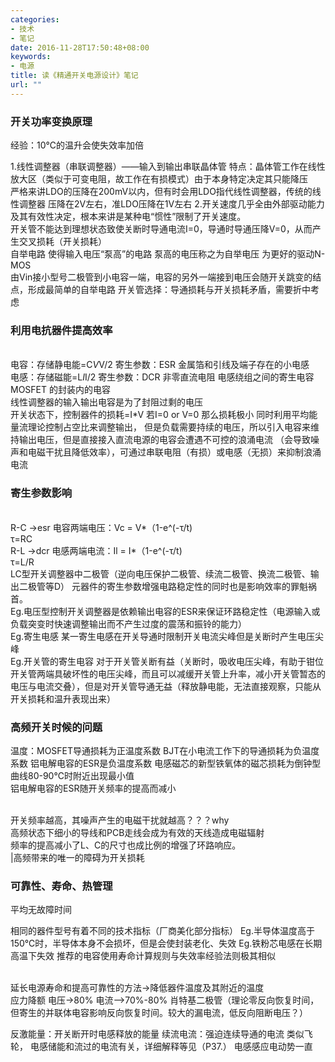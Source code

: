 ```yaml
---
categories:
- 技术
- 笔记
date: 2016-11-28T17:50:48+08:00
keywords:
- 电源
title: 读《精通开关电源设计》笔记
url: ""
---
```

###	开关功率变换原理
经验：10℃的温升会使失效率加倍

1.线性调整器（串联调整器）——输入到输出串联晶体管
特点：晶体管工作在线性放大区（类似于可变电阻，故工作在有损模式）由于本身特定决定其只能降压
</br> 严格来讲LDO的压降在200mV以内，但有时会用LDO指代线性调整器，传统的线性调整器
压降在2V左右，准LDO压降在1V左右
2.开关速度几乎全由外部驱动能力及其有效性决定，根本来讲是某种电“惯性”限制了开关速度。
</br> 开关管不能达到理想状态致使关断时导通电流I=0，导通时导通压降V=0，从而产生交叉损耗（开关损耗）
</br> 自举电路 使得输入电压“泵高”的电路 泵高的电压称之为自举电压	为更好的驱动N-MOS
</br> 由Vin接小型号二极管到小电容一端，电容的另外一端接到电压会随开关跳变的结点，形成最简单的自举电路
开关管选择：导通损耗与开关损耗矛盾，需要折中考虑

### 利用电抗器件提高效率
</br> 电容：存储静电能=C*V*V/2 寄生参数：ESR 金属箔和引线及端子存在的小电感
</br> 电感：存储磁能=L*I*I/2	寄生参数：DCR 非零直流电阻 电感绕组之间的寄生电容
</br>MOSFET 的封装内的电容
</br> 线性调整器的输入输出电容是为了封阻过剩的电压
</br> 开关状态下，控制器件的损耗=I*V 若I=0 or V=0 那么损耗极小
同时利用平均能量流理论控制占空比来调整输出，
但是负载需要持续的电压，所以引入电容来维持输出电压，但是直接接入直流电源的电容会遭遇不可控的浪涌电流
（会导致噪声和电磁干扰且降低效率），可通过串联电阻（有损）或电感（无损）来抑制浪涌电流
### 寄生参数影响
 <br/>R-C ->esr
电容两端电压：Vc = V*（1-e^(-τ/t) <br/> τ=RC
 <br/>R-L ->dcr
电感两端电流：Il = I*（1-e^(-τ/t) <br/> τ=L/R
</br> LC型开关调整器中二极管（逆向电压保护二极管、续流二极管、换流二极管、输出二极管等D）
元器件的寄生参数增强电路稳定性的同时也是影响效率的罪魁祸首。
</br>Eg.电压型控制开关调整器是依赖输出电容的ESR来保证环路稳定性（电源输入或负载突变时快速调整输出而不产生过度的震荡和振铃的能力）
</br>Eg.寄生电感 某一寄生电感在开关导通时限制开关电流尖峰但是关断时产生电压尖峰
</br>Eg.开关管的寄生电容 对于开关管关断有益（关断时，吸收电压尖峰，有助于钳位开关管两端具破坏性的电压尖峰，而且可以减缓开关管上升率，减小开关管暂态的电压与电流交叠），但是对开关管导通无益（释放静电能，无法直接观察，只能从开关损耗和温升表现出来）

### 高频开关时候的问题
温度：MOSFET导通损耗为正温度系数 BJT在小电流工作下的导通损耗为负温度系数 铝电解电容的ESR是负温度系数
电感磁芯的新型铁氧体的磁芯损耗为倒钟型曲线80-90℃时附近出现最小值
</br>
铝电解电容的ESR随开关频率的提高而减小

</br>开关频率越高，其噪声产生的电磁干扰就越高？？？why
</br>高频状态下细小的导线和PCB走线会成为有效的天线造成电磁辐射
</br>频率的提高减小了L、C的尺寸也成比例的增强了环路响应。
</br> 
|高频带来的唯一的障碍为开关损耗
### 可靠性、寿命、热管理
平均无故障时间

相同的器件型号有着不同的技术指标（厂商美化部分指标）
Eg.半导体温度高于150℃时，半导体本身不会损坏，但是会使封装老化、失效
Eg.铁粉芯电感在长期高温下失效
推荐的电容使用寿命计算规则与失效率经验法则极其相似

</br>延长电源寿命和提高可靠性的方法->降低器件温度及其附近的温度
</br>应力降额 电压->80% 电流—>70%-80%
肖特基二极管（理论零反向恢复时间，但寄生的并联体电容影响反向恢复时间。较大的漏电流，低反向阻断电压？）

反激能量：开关断开时电感释放的能量
续流电流：强迫连续导通的电流
类似飞轮， 
电感储能和流过的电流有关，详细解释等见（P37.）
电感感应电动势一直
